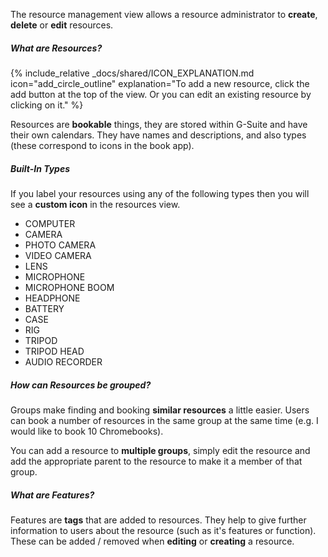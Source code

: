 The resource management view allows a resource administrator to __create__, __delete__ or __edit__ resources.

##### What are Resources?

{% include_relative _docs/shared/ICON_EXPLANATION.md icon="add_circle_outline" explanation="To add a new resource, click the add button at the top of the view. Or you can edit an existing resource by clicking on it." %}

Resources are __bookable__ things, they are stored within G-Suite and have their own calendars. They have names and descriptions, and also types (these correspond to icons in the book app).

##### Built-In Types

If you label your resources using any of the following types then you will see a __custom icon__ in the resources view.

- COMPUTER
- CAMERA
- PHOTO CAMERA
- VIDEO CAMERA
- LENS
- MICROPHONE
- MICROPHONE BOOM
- HEADPHONE
- BATTERY
- CASE
- RIG
- TRIPOD
- TRIPOD HEAD
- AUDIO RECORDER
                    
##### How can Resources be grouped?

Groups make finding and booking __similar resources__ a little easier. Users can book a number of resources in the same group at the same time (e.g. I would like to book 10 Chromebooks).

You can add a resource to __multiple groups__, simply edit the resource and add the appropriate parent to the resource to make it a member of that group.

##### What are Features?

Features are __tags__ that are added to resources. They help to give further information to users about the resource (such as it's features or function). These can be added / removed when __editing__ or __creating__ a resource.